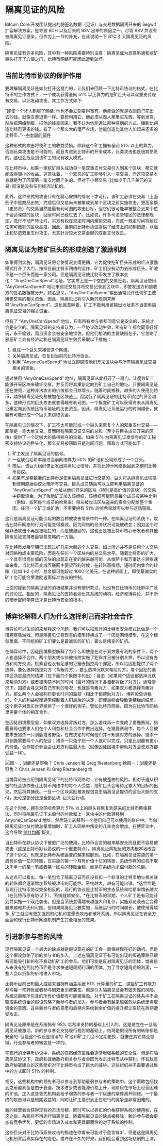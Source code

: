 # 隔离见证的风险

Bitcoin Core 开发团队提出的将签名数据（见证）与交易数据隔离开来的 Segwit 扩容解决方案，是导致 BCH 以及后来的 BSV 出来的原因之一。尽管 BSV 并没有被隔离见证感染，但作为上一节的补充，在此说明一下 BTC 引入隔离见证的风险。

隔离见证有许多风险，其中有一种风险需要特别注意：隔离见证为恶意串通和挖矿巨头打开了方便之门，比特币网络可能因此遭到破坏。

## 当前比特币协议的保护作用

要理解隔离见证是如何打开这扇门的，让我们来回顾一下比特币协议的格式。在比特币的工作方式下，一个成功获得全网 51% 以上算力的挖矿巨头可以双重支付现有交易，以此发动攻击。其工作方式如下:

“即使一个坏人制服了网络, 他也不会立刻变得富有。他能做的就是收回自己花出去的钱，就像支票退票一样。要想利用它，他必须从商人那里买东西，等到发货，然后把网络制服，把他的钱拿回来。我不认为他能通过那种盗刷的方式，赚到比创造比特币更多的钱。有了一个那么大的僵尸农场，他能创造比其他人加起来还多的比特币。”--[中本聪的邮件](https://www.mail-archive.com/cryptography@metzdowd.com/msg09967.html)

这种形式的攻击将使矿工的收益受损。除非这个矿工拥有全网 51% 以上的算力，否则此类攻击是不可能的，而且考虑到比特币的开采成本，此类攻击也是极其昂贵的。这也会危及到该矿工的现有收入模式。

在比特币中，如果一家挖矿巨头成功将一笔双重支付交易引入到某个区块，那它就能取得很小的收益。这意味着，一个邪恶的矿工能够引入一项交易，而这项交易本身就是为了回滚第一笔支付而产生的。但对于小额交易 (比如少于几千美元的交易) 回滚是没有任何经济动机的。

此外，这种形式的攻击只有在精心安排的情况下才可行。该矿工必须在交易（上面例子中是商品出售）完成后但交易尚未被集成到某个区块之前实施攻击。更高金额（更昂贵）的交易自然是最有利可图的攻击目标，但它们很可能早被整合到某个位于合适深度的区块，回滚时间已经过去了。比如说，许多司法管辖区的法律都规定，进行不动产转让时，买方有权在规定时间内撤销交易，而这一规定时间将超过任何可撤销的区块高度。因此，当前的比特币协议提供了经济上的抑制措施，以阻止和防范双重支付攻击，尤其针对较大交易金额的双重支付攻击。

## 隔离见证为挖矿巨头的形成创造了激励机制

如果得到实施，隔离见证将会使情况变得更糟，它为促使挖矿巨头形成的经济激励模式打开了大门。按照目前比特币网络的运作，矿工们没有动力去形成巨头。矿池不是一个巨头而是一家公司。但是隔离见证使比特币发生了根本变化：“AnyOneCanSpend”地址，它实质上是一个空白的交易签名。隔离见证使用 “AnyOneCanSpend” 地址来验证交易并将交易记录到区块中，即使发送方和接收方的签名数据被分开。顾名思义，“AnyOneCanSpend”输出通常允许任何矿工使用该交易的相关资金。因此，隔离见证将引入新的规则来解释“AnyOneCanSpend”。这也就意味着，矿工不能利用该输出地址来不当使用隔离见证交易的相关资金。

但有了 “AnyOneCanSpend” 地址，只有所有参与者都同意它是安全的，系统才会是安全的。隔离见证的支持者认为，一旦协议改动生效，所有矿工都会同意好好玩，永不偷钱，而且资金会被安全地锁住。但他们想法的主要缺陷在于，它忽略了邪恶矿工会有经济动机在隔离见证生效后采取以下措施：

1. 组成一个巨头来接管这个网络。
2. 关掉隔离见证，恢复到当前的比特币协议。
3. 利用 “AnyoneCanSpend” 地址立即窃取他们开采区块中与所有隔离见证交易相关的资金。

通过使用 “AnyOneCanSpend” 地址，隔离见证从此打开了一扇门，让腐败矿工能够开采区块来破坏交易，并反而将其重新定向到矿工自己的地址。只要隔离见证还在使用，这种非法攻击的价值都会日益增长。随着时间推移，越多的人使用比特币，越多隔离见证交易被加在区块链上; 而实行了隔离见证的比特币锁定的资金越多，这种形式的巨头攻击就变得越有利可图。一个叛变矿工可以获得尚未从隔离见证重定向到传统比特币地址的历史资金。因此，隔离见证系统运行的时间越长，就越有可能形成一个巨头来窃取资金。

在隔离见证的情况下，矿工不太可能形成一个巨头来恢复个人的双重支付交易——即使是一笔大单交易。反而所有隔离见证交易的总和（至少在巨头成员开采的区块）提供了一个足够大的值得掠夺的宝箱。如果 51% 为隔离见证发信号的矿工秘密支持协议的巨头化，那么交易被窃取只是时间问题。窃取方式可能如下：

1. 矿工发出了隔离见证的信号。
2. 一组联合哈希率超过当前网络算力 50% 的矿池和公司形成了一个巨头。
3. 随后，该巨头组织停止发出隔离见证信号，并将比特币网络返回到之前的比特币协议。
4. 如果有足够数量的比特币是使用隔离见证进行交易的，巨头将从隔离见证切换到使用原始协议处理所有交易。巨头成员随后可以立即利用隔离见证的 “AnyOneCanSpend” 地址从他们开采的区块（特别是高价值的区块）的交易中窃取资金。为了激励矿工加入该组织，该组织可能同意每个成员按某种比例（例如，按照每个成员的哈希率）将从被攻击区块盗来的资金分配给整个集团。任何一个矿工或矿池，不需要拥有 51% 的哈希率就可以参与这场窃取。

这只是隔离见证可能引起的数百种被攻击情景中的一种。在隔离见证的系统下，攻击比特币网络的行为可能变得奏效，因为网络的经济状况可能被改变；因为这个时候非法攻击不再是被阻拦的，而是被鼓励的。这也正是被比特币核心研发者和其他隔离见证支持者最容易忽略的一方面。

在比特币发展早期已出现过好几宗大额的个人交易。如上所述并不是任何个人交易对网络构成主要风险，而是在任何一个区块内的总交易水平。随着比特币的扩大，一个具有很高价值的区块的出现正在变的越来越可能。从维萨卡和万事达卡转账速率来看，当比特币变成互联网主要货币的时候，在转账高峰期，短时间内集合的转账（比如 1-2 小时）总金额可能超过 1000 亿美元。在这种层面上，即使最诚实的矿工也可能会受激励逃离标准协议的控制。

上面的提到的隔离见证的消极结果并没有被研究过，也没有在比特币的社群中广泛的讨论过。相反的，隔离见证的支持者淡化其系统的动机，经济和博弈论，并不断的暗示密码学算法才是比特币安全的根本。

## 博弈论解释人们为什么选择利己而非社会合作

博弈论可以生动的来解释这个问题。我们可以把现行的比特币安全模式比做是一个猎鹿赛局游戏。但是隔离见证将现有的模型转换成了一个囚徒困境模型，在这个模型里面，不同组的矿工们要么是最诚实的矿机，要么是叛变的矿机。

在博弈论中，囚徒困境模型解释了为什么即使是在对于双方最有利的条件下，两个人也选择不合作。两个朋友或伙伴被指控实施了犯罪并且被分别关押，所以没有办法和对方交流。检察官也没有足够的证据去指控两个罪犯，所以给囚犯提供了两个选择，要么选择指控对方（背叛对方），要么选择沉默来帮助对方。每个囚犯的选择会决定最终的结果（在下面四个象限中列出）：自由（如果两个囚徒都选择沉默来帮助对方）或者被拘禁不同的时间（最坏的情况下各自都背叛了对方）。通常情况下，囚犯会寻求对自己有利的情况，也就是背叛对方，如果双方都选择背叛对方，那么两个人会被判罚更长时间的监禁（相比于都帮助对方）。博弈论告诉我们，个人的利益权衡通常控制着人们最后的决定，即使最终会导致更糟糕的结局。这个例子对现实世界提供了一个很好的例子，譬如比特币网络，因为在比特币网络里需要个体的相互合作。

在囚徒困境模型里，如果双方选择背叛对方，那么游戏再一次变成了猎鹿赛局。猎鹿赛局也要求人们在个人利益和社会合作中做出选择。在猎鹿赛局中，每个人会被要求去猎杀一只驯鹿或者野兔，在做决定的时候他们并不知道对方的选择。猎杀一只驯鹿需要两个人的配合；猎杀一只兔子则一个人就可以完成，只是比驯鹿有更小的价值。合作猎杀驯鹿会让双方利益最大化（就像囚徒困境中帮助对方会使双方都受益一样）。

![图一：驯鹿还是野兔？ Chris Jensen 和 Greg Riestenberg 绘 ](https://nchain.com/app/uploads/2017/06/stags-or-hare-chinese.jpeg)图一：驯鹿还是野兔？
 Chris Jensen 和 Greg Riestenberg 绘

当博弈论被应用到隔离见证下的比特币网络时，它有被歪曲的风险。相对于遵从积极的社会协作去让比特币网络中的每个人受益，挖矿巨头会等待足够大的目标的出现，然后将其捕获。一旦一个区块奖励被发现包含由隔离见证提供的适当大额的支付，无论是部分还是全部区块, 巨头会行动。

在这个时候，拥有全网哈希算力 51% 以上的巨头将恢复到原来的比特币网络算法，同时将隔离见证下未偿付的付款和上一区块中的付款转移到 AnyoneCanSpend 地址，然后马上转移到一个他们自己可以使用的账户中。当向隔离见证地址付款总量增加时，矿工从网络中叛变的几率也会增加。在博弈论中，这会导致 [纳什均衡](https://zh.wikipedia.org/wiki/%E7%B4%8D%E4%BB%80%E5%9D%87%E8%A1%A1%E9%BB%9E) 叛变。

当比特币在默认协议下被更广泛的使用，比特币会变的越来越安全而且更不容易被攻击（这是比特币默认协议的一个重要特点）。隔离见证向相反的方向根本地改变了这个协议。也就是比特币系统会变的越来越脆弱。比如，在隔离见证实施的第一周有价值一亿的转账，在实施的第一个月有价值十亿的转账，系统作弊的动机不取决于单一的某一笔或者某一区块的转账金额，而是在系统内未偿付款的总额。

从这点可以看出，每一笔包含了隔离见证而且没有和一个标准的比特币地址相关联的转账都会逐渐增加系统被攻击的可能性。系统越大，越有可能出错。*这恰恰是与现行比特币协议完全相反的，现行的协议是比特币的生态系统和哈希率增长越大（在比特币原有协议下），系统就越安全。*在比特币的早期，个人矿工是有可能计划并实施一个双花袭击。但是当系统变得越来越强大和复杂，实施双花袭击会变得越来越难并无利可图。但如果隔离见证被实施，系统运行的时间越长，被使用得越多, 矿工就会有更加强烈的动机和意愿去攻击和破坏系统。所以隔离见证在安全方面会和现行比特币网络机制产生完全相反的效果。

## 引进新参与者的风险

现行隔离见证一个最大的缺点就是假设现在的矿工会一直保持现在好的动机。但是这个假设忽略了新的参与者的加入。上述在隔离见证下有可能出现的叛逃策略已很有可能吸引新的有不良动机矿工的参与。他们可能是反对隔离见证的团体，或者是从来没有挖到比特币但是寻求快速短周期利润的团体。为了寻求短周期的利润，一些人会以折扣的价格进入市场。

比特币目前已知最大威胁来自拥有涵盖系统 51% 计算量的矿工，这些矿工有能力参与每一笔转账或者参与到双重消费袭击。但是引入隔离见证会有毁灭性的风险，系统总额和所包含的所有价值都有可能被摧毁。对于矿工在隔离见证的体系中不会窃取系统资金的假设忽略了新参与者的加入。参与者会有越来越强烈从系统里盗取资金的意愿。这些新参与者的意愿和后期内系统剩余价值的提升都让系统在后期遭受攻击。

隔离见证原来是在系统拥有 95% 哈希率支持的基础上引入的。这是建立在一旦隔离见证被激活，新的参与者会支持现行规则的基础上。结局是假设所有的转账都是安全的. 但是这个假设是错误的. 矿池和矿工们会不定期更换，就像在其它商业领域，行业参与者的转变是一样的。

在现行的比特币协议中，系统的自然经济属性会逐渐增强系统的安全性。但是在隔离见证协议下，政府和其他政府相关参与者会因为攻击比特币从中获利。怀有敌意政府秘密建立的这些组织对于比特币构成了巨大的威胁。这些组织并不需要通过集中的方式即时 51% 的控制。

相反，这些机构中的领先者可以参与到帮助最弱参与者的策略中。这个策略包括找到之前盈利但是由于衰退，技术进步或者能源价格上升，现阶段在市场上经营困难的矿池。加入这些领先机构会给予弱势的参与者一个优惠的条件离开网络。一个最终的攻击可以是短期收益的，同时让矿工意识到正在进行的竞争是非常困难的。

新的经营者会获得现有的市场份额，同时可以以折扣的价格获得系统的使用权，在这之后，系统将不再运行隔离见证。随着隔离见证的缺点被移除，新的参与者会更加有竞争优势，更低的市场进入成本和更具颠覆性的对于系统的控制。

这些巨头对于比特币系统攻击的描述在你看来可能过于危言耸听，但是这是隔离见证机制背后真实存在的隐患。或许在不久的将来，我们就会看到这场悲剧的上演。

